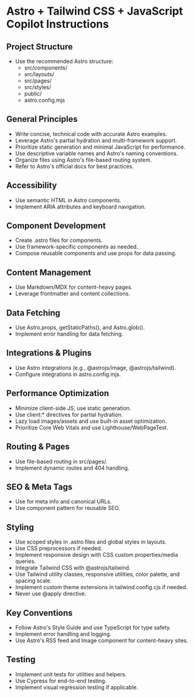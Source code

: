 # Astro + Tailwind CSS + JavaScript Copilot Instructions

## Project Structure
- Use the recommended Astro structure:
  - src/components/
  - src/layouts/
  - src/pages/
  - src/styles/
  - public/
  - astro.config.mjs

## General Principles
- Write concise, technical code with accurate Astro examples.
- Leverage Astro's partial hydration and multi-framework support.
- Prioritize static generation and minimal JavaScript for performance.
- Use descriptive variable names and Astro's naming conventions.
- Organize files using Astro's file-based routing system.
- Refer to Astro's official docs for best practices.

## Accessibility
- Use semantic HTML in Astro components.
- Implement ARIA attributes and keyboard navigation.

## Component Development
- Create .astro files for components.
- Use framework-specific components as needed.
- Compose reusable components and use props for data passing.

## Content Management
- Use Markdown/MDX for content-heavy pages.
- Leverage frontmatter and content collections.

## Data Fetching
- Use Astro.props, getStaticPaths(), and Astro.glob().
- Implement error handling for data fetching.

## Integrations & Plugins
- Use Astro integrations (e.g., @astrojs/image, @astrojs/tailwind).
- Configure integrations in astro.config.mjs.

## Performance Optimization
- Minimize client-side JS; use static generation.
- Use client:* directives for partial hydration.
- Lazy load images/assets and use built-in asset optimization.
- Prioritize Core Web Vitals and use Lighthouse/WebPageTest.

## Routing & Pages
- Use file-based routing in src/pages/.
- Implement dynamic routes and 404 handling.

## SEO & Meta Tags
- Use <head> for meta info and canonical URLs.
- Use <SEO> component pattern for reusable SEO.

## Styling
- Use scoped styles in .astro files and global styles in layouts.
- Use CSS preprocessors if needed.
- Implement responsive design with CSS custom properties/media queries.
- Integrate Tailwind CSS with @astrojs/tailwind.
- Use Tailwind utility classes, responsive utilities, color palette, and spacing scale.
- Implement custom theme extensions in tailwind.config.cjs if needed.
- Never use @apply directive.

## Key Conventions
- Follow Astro's Style Guide and use TypeScript for type safety.
- Implement error handling and logging.
- Use Astro's RSS feed and Image component for content-heavy sites.

## Testing
- Implement unit tests for utilities and helpers.
- Use Cypress for end-to-end testing.
- Implement visual regression testing if applicable.